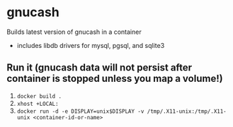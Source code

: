 # gnucash
Builds latest version of gnucash in a container
- includes libdb drivers for mysql, pgsql, and sqlite3

## Run it (gnucash data will not persist after container is stopped unless you map a volume!)
1. `docker build .`
2. `xhost +LOCAL:`
3. `docker run -d -e DISPLAY=unix$DISPLAY -v /tmp/.X11-unix:/tmp/.X11-unix <container-id-or-name>`
